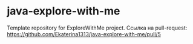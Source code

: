 # java-explore-with-me

Template repository for ExploreWithMe project.
Ссылка на pull-request:
https://github.com/Ekaterina1313/java-explore-with-me/pull/5
